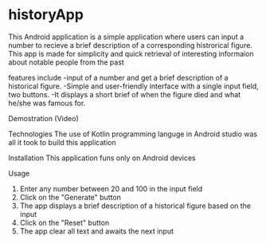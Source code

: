 # historyApp
This Android application is a simple application where users can input a number to recieve a brief description of a corresponding histrorical figure.
This app is made for simplicity and quick retrieval of interesting informaion about notable people from the past

features include
-input of a number and get a brief description of a historical figure.
-Simple and user-friendly interface with a single input field, two buttons.
-It displays a short brief of when the figure died and what he/she was famous for.

Demostration
(Video)

Technologies
The use of Kotlin programming languge in Android studio was all it took to build this application

Installation
This application funs only on Android devices

Usage 
1. Enter any number between 20 and 100 in the input field
2. Click on the "Generate" button
3. The app displays a brief description of a historical figure based on the input
4. Click on the "Reset" button
5. The app clear all text and awaits the next input

